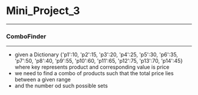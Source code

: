 # Mini_Project_3
---
### **ComboFinder**
---

- given a Dictionary {'p1':10, 'p2':15, 'p3':20, 'p4':25, 'p5':30, 'p6':35, 'p7':50, 'p8':40, 'p9':55, 'p10':60, 'p11':65, 'p12':75, 'p13':70, 'p14':45} where key represents product and corresponding value is price
- we need to find a combo of products such that the total price lies between a given range
- and the number od such possible sets
